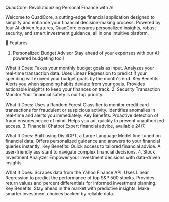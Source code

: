
QuadCore: Revolutionizing Personal Finance with AI

Welcome to QuadCore, a cutting-edge financial application designed to simplify and enhance your financial decision-making process. Powered by four AI-driven features, QuadCore ensures personalized insights, robust security, and smart investment guidance, all in one intuitive platform.

🌟 Features
1. Personalized Budget Advisor
Stay ahead of your expenses with our AI-powered budgeting tool!

What It Does:
Takes your monthly budget goals as input.
Analyzes your real-time transaction data.
Uses Linear Regression to predict if your spending will exceed your budget goals by the month's end.
Key Benefits:
Alerts you when spending habits deviate from your goals.
Provides actionable insights to keep your finances on track.
2. Security Transaction Monitor
Your financial safety is our top priority.

What It Does:
Uses a Random Forest Classifier to monitor credit card transactions for fraudulent or suspicious activity.
Identifies anomalies in real-time and alerts you immediately.
Key Benefits:
Proactive detection of fraud ensures peace of mind.
Helps you act quickly to prevent unauthorized access.
3. Financial Chatbot
Expert financial advice, available 24/7.

What It Does:
Built using DistilGPT, a Large Language Model fine-tuned on financial data.
Offers personalized guidance and answers to your financial queries instantly.
Key Benefits:
Quick access to tailored financial advice.
A user-friendly assistant to navigate complex financial decisions.
4. Stock Investment Analyzer
Empower your investment decisions with data-driven insights.

What It Does:
Scrapes data from the Yahoo Finance API.
Uses Linear Regression to predict the performance of top S&P 500 stocks.
Provides return values and percent differentials for informed investment planning.
Key Benefits:
Stay ahead in the market with predictive insights.
Make smarter investment choices backed by reliable data.
